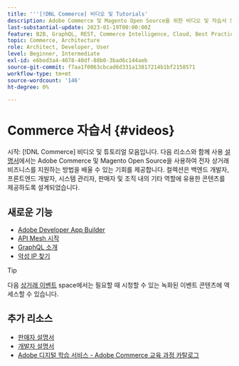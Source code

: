 ```yaml
---
title: '''[!DNL Commerce] 비디오 및 Tutorials'
description: Adobe Commerce 및 Magento Open Source을 위한 비디오 및 자습서 모음입니다
last-substantial-update: 2023-01-19T00:00:00Z
feature: B2B, GraphQL, REST, Commerce Intelligence, Cloud, Best Practices, API Mesh, App Builder
topic: Commerce, Architecture
role: Architect, Developer, User
level: Beginner, Intermediate
exl-id: e6bed3a4-4078-40df-88b0-3bad6c144aeb
source-git-commit: f7aa1f0063cbcad6d331a13817214b1bf2158571
workflow-type: tm+mt
source-wordcount: '146'
ht-degree: 0%

---
```


# Commerce 자습서 {#videos}

시작: [!DNL Commerce] 비디오 및 튜토리얼 모음입니다. 다음 리소스와 함께 사용 [설명서](https://experienceleague.adobe.com/docs/commerce.html)에서는 Adobe Commerce 및 Magento Open Source을 사용하여 전자 상거래 비즈니스를 지원하는 방법을 배울 수 있는 기회를 제공합니다. 컬렉션은 백엔드 개발자, 프론트엔드 개발자, 시스템 관리자, 판매자 및 조직 내의 기타 역할에 유용한 콘텐츠를 제공하도록 설계되었습니다.

<div id="whats-new-section">

## 새로운 기능

- [Adobe Developer App Builder](../app-builder/introduction-to-app-builder.md)
- [API Mesh 시작](../api-mesh/getting-started-api-mesh.md)
- [GraphQL 소개](../graphql-rest/intro-graphql.md)
- [악성 IP 찾기](../new-relic/malicious-ip.md)

</div>
<div id="recs-overview-body-1"></div>
<div id="recs-overview-body-2"></div>
<div id="recs-overview-body-3"></div>
<div id="recs-overview-body-4"></div>
<div id="recs-overview-body-5"></div>
<div id="recs-overview-body-6"></div>

>[!TIP]
>
>다음 [상거래 이벤트](https://experienceleague.adobe.com/docs/commerce-events/events/overview.html) space에서는 필요할 때 시청할 수 있는 녹화된 이벤트 콘텐츠에 액세스할 수 있습니다.

## 추가 리소스

- [판매자 설명서](https://experienceleague.adobe.com/docs/commerce-admin/user-guides/home.html)
- [개발자 설명서](https://developer.adobe.com/commerce)
- [Adobe 디지털 학습 서비스 - Adobe Commerce 교육 과정 카탈로그](https://learning.adobe.com/catalog.html?solution=Adobe%20Commerce)
